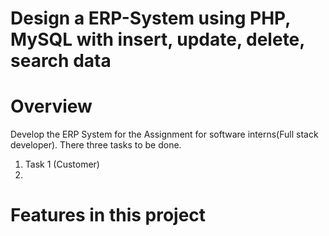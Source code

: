# Design a ERP-System using PHP, MySQL with insert, update, delete, search data

# Overview
Develop the ERP System for the Assignment for software interns(Full stack developer). There three tasks to be done.
   1. Task 1 (Customer)
   2. 


# Features in this project
